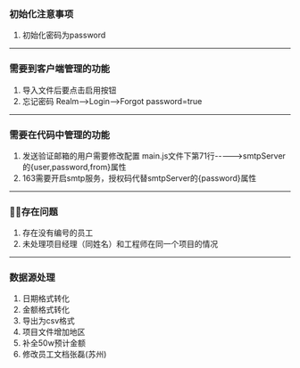### 初始化注意事项
1. 初始化密码为password
---


### 需要到客户端管理的功能
1. 导入文件后要点击启用按钮
2. 忘记密码
Realm-->Login-->Forgot password=true
---

### 需要在代码中管理的功能
1. 发送验证邮箱的用户需要修改配置
main.js文件下第71行----->smtpServer的{user,password,from}属性
2. 163需要开启smtp服务，授权码代替smtpServer的{password}属性

---
### 存在问题
1. 存在没有编号的员工
2. 未处理项目经理（同姓名）和工程师在同一个项目的情况
---
### 数据源处理
1. 日期格式转化
2. 金额格式转化
3. 导出为csv格式
4. 项目文件增加地区
5. 补全50w预计金额
6. 修改员工文档张磊(苏州)